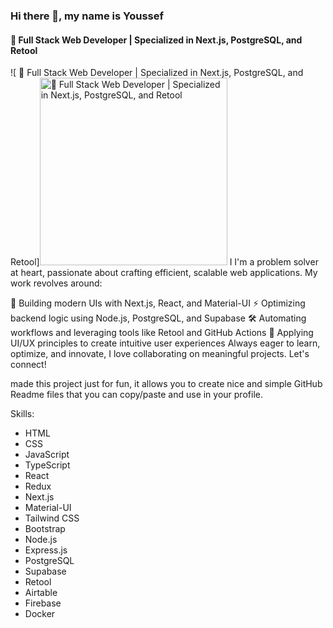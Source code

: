 

### Hi there 👋, my name is Youssef
####  🚀 Full Stack Web Developer | Specialized in Next.js, PostgreSQL, and Retool
![ 🚀 Full Stack Web Developer | Specialized in Next.js, PostgreSQL, and Retool]<img src="https://scontent.fcai19-6.fna.fbcdn.net/v/t39.30808-6/480997835_2450784518595322_7335018874349182113_n.jpg?_nc_cat=109&ccb=1-7&_nc_sid=6ee11a&_nc_eui2=AeHY9EA-eKeFO4D9S_Izn9Qxs7XblyfK_IqztduXJ8r8ilMb0Mqlxe3vPa5yUqZlRVlKMY6wbDVphaW4ItAH2CP5&_nc_ohc=wHF9J6aqdQQQ7kNvgF8_I-M&_nc_oc=AdhikZ7jHmOmFMu49KLkWtA9Ph4wMG-gSmG4vuHxBKfYgW0IignoSAFMRaMtFyBEYus&_nc_zt=23&_nc_ht=scontent.fcai19-6.fna&_nc_gid=aARuo32Byg_lBCEU63ieFA&oh=00_AYEXnzmmRT0yWMCaDYMPFdaGSBar_cJY1dEQRqXUz_0xCw&oe=67DB2AE1"  height="300" alt="🚀 Full Stack Web Developer | Specialized in Next.js, PostgreSQL, and Retool">
I I'm a problem solver at heart, passionate about crafting efficient, scalable web applications. My work revolves around:

🚀 Building modern UIs with Next.js, React, and Material-UI
⚡ Optimizing backend logic using Node.js, PostgreSQL, and Supabase
🛠️ Automating workflows and leveraging tools like Retool and GitHub Actions
🎨 Applying UI/UX principles to create intuitive user experiences
Always eager to learn, optimize, and innovate, I love collaborating on meaningful projects. Let's connect!

made this project just for fun, it allows you to create nice and simple GitHub Readme files that you can copy/paste and use in your profile.

Skills: 
* HTML
* CSS
* JavaScript
* TypeScript
* React
* Redux
* Next.js
* Material-UI
* Tailwind CSS
* Bootstrap
* Node.js
* Express.js
* PostgreSQL
* Supabase
* Retool
* Airtable
* Firebase
* Docker






